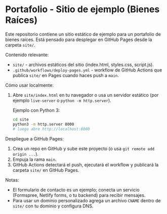 # Portafolio - Sitio de ejemplo (Bienes Raíces)

Este repositorio contiene un sitio estático de ejemplo para un portafolio de bienes raíces. Está pensado para desplegar en GitHub Pages desde la carpeta `site/`.

Contenido relevante:

- `site/` - archivos estáticos del sitio (index.html, styles.css, script.js).
- `.github/workflows/deploy-pages.yml` - workflow de GitHub Actions que publica `site/` en Pages cuando haces push a `main`.

Cómo usar localmente:

1. Abre `site/index.html` en tu navegador o usa un servidor estático (por ejemplo `live-server` o `python -m http.server`).

   Ejemplo con Python 3:

   ```bash
   cd site
   python3 -m http.server 8000
   # luego abre http://localhost:8000
   ```

Despliegue a GitHub Pages:

1. Crea un repo en GitHub y sube este proyecto (o usa `git remote add origin ...`).
2. Empuja la rama `main`.
3. GitHub Actions detectará el push, ejecutará el workflow y publicará la carpeta `site/` en GitHub Pages.

Notas:
- El formulario de contacto es un ejemplo; conecta un servicio (Formspree, Netlify forms, o tu backend) para recibir mensajes.
- Para usar un dominio personalizado agrega un archivo `CNAME` dentro de `site/` con tu dominio y configura DNS.
